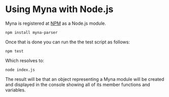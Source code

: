 # Using Myna with Node.js

Myna is registered at [NPM](https://www.npmjs.com/package/myna-parser) as a Node.js module. 

    npm install myna-parser 

Once that is done you can run the the test script as follows:

    npm test

Which resolves to:

    node index.js

The result will be that an object representing a Myna module will be created and displayed in the console showing all of its member functions and variables.  